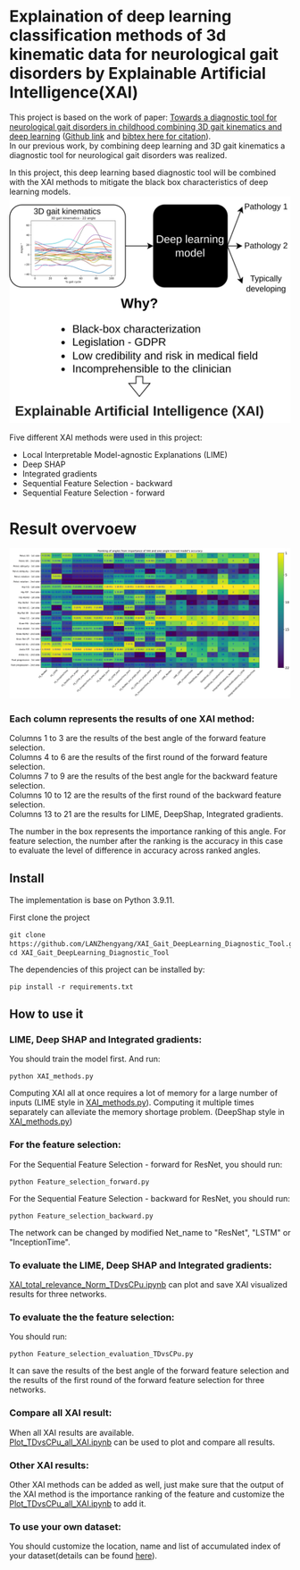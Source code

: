 # Explaination of deep learning classification methods of 3d kinematic data for neurological gait disorders by Explainable Artificial Intelligence(XAI)

This project is based on the work of paper: [Towards a diagnostic tool for neurological gait disorders in childhood combining 3D gait kinematics and deep learning](https://www.sciencedirect.com/science/article/pii/S0010482524001793) ([Github link](https://github.com/LANZhengyang/Gait_DeepLearning_Diagnostic_Tool) and [bibtex here for citation](https://github.com/LANZhengyang/Gait_DeepLearning_Diagnostic_Tool/blob/main/citation.bib)). <br>
In our previous work, by combining deep learning and 3D gait kinematics a diagnostic tool for neurological gait disorders was realized.

In this project, this deep learning based diagnostic tool will be combined with the XAI methods to mitigate the black box characteristics of deep learning models. 
![Hello](./img/XAI_why_small.png)

Five different XAI methods were used in this project:
- Local Interpretable Model-agnostic Explanations (LIME)
- Deep SHAP
- Integrated gradients
- Sequential Feature Selection - backward
- Sequential Feature Selection - forward

# Result overvoew
![Hello](./XAI_plot/FS_all.png)

### Each column represents the results of one XAI method:
Columns 1 to 3 are the results of the best angle of the forward feature selection. <br>
Columns 4 to 6 are the results of the first round of the forward feature selection. <br>
Columns 7 to 9 are the results of the best angle for the backward feature selection. <br>
Columns 10 to 12 are the results of the first round of the backward feature selection. <br>
Columns 13 to 21 are the results for LIME, DeepShap, Integrated gradients.


The number in the box represents the importance ranking of this angle. For feature selection, the number after the ranking is the accuracy in this case to evaluate the level of difference in accuracy across ranked angles.

## Install

The implementation is base on Python 3.9.11. 

First clone the project
```
git clone https://github.com/LANZhengyang/XAI_Gait_DeepLearning_Diagnostic_Tool.git
cd XAI_Gait_DeepLearning_Diagnostic_Tool
```
The dependencies of this project can be installed by:

```
pip install -r requirements.txt
```

## How to use it

### LIME, Deep SHAP and Integrated gradients:
You should train the model first. And run:
```
python XAI_methods.py
```
Computing XAI all at once requires a lot of memory for a large number of inputs (LIME style in [XAI_methods.py](https://github.com/LANZhengyang/XAI_Gait_DeepLearning_Diagnostic_Tool/blob/7f04db4cb576a8d0d4c920d18ff60a776fe01ee9/XAI_methods.py#L52-L86)). Computing it multiple times separately can alleviate the memory shortage problem. (DeepShap style in [XAI_methods.py](https://github.com/LANZhengyang/XAI_Gait_DeepLearning_Diagnostic_Tool/blob/7f04db4cb576a8d0d4c920d18ff60a776fe01ee9/XAI_methods.py#L104-L139))


### For the feature selection:
For the Sequential Feature Selection - forward for ResNet, you should run:
```
python Feature_selection_forward.py
```
For the Sequential Feature Selection - backward for ResNet, you should run:
```
python Feature_selection_backward.py
```
The network can be changed by modified Net_name to "ResNet", "LSTM" or "InceptionTime".

### To evaluate the LIME, Deep SHAP and Integrated gradients:
[XAI_total_relevance_Norm_TDvsCPu.ipynb](https://github.com/LANZhengyang/XAI_Gait_DeepLearning_Diagnostic_Tool/blob/main/XAI_total_relevance_Norm_TDvsCPu.ipynb) can plot and save XAI visualized results for three networks.

### To evaluate the the feature selection:
You should run:
```
python Feature_selection_evaluation_TDvsCPu.py
```
It can save the results of the best angle of the forward feature selection and the results of the first round of the forward feature selection for three networks.

### Compare all XAI result:
When all XAI results are available. <br>
[Plot_TDvsCPu_all_XAI.ipynb](https://github.com/LANZhengyang/XAI_Gait_DeepLearning_Diagnostic_Tool/blob/main/Plot_TDvsCPu_all_XAI.ipynb) can be used to plot and compare all results.

### Other XAI results:
Other XAI methods can be added as well, just make sure that the output of the XAI method is the importance ranking of the feature and customize the [Plot_TDvsCPu_all_XAI.ipynb](https://github.com/LANZhengyang/XAI_Gait_DeepLearning_Diagnostic_Tool/blob/main/Plot_TDvsCPu_all_XAI.ipynb) to add it.

### To use your own dataset:
You should customize the location, name and list of accumulated index of your dataset(details can be found [here](https://github.com/LANZhengyang/Gait_DeepLearning_Diagnostic_Tool)).
